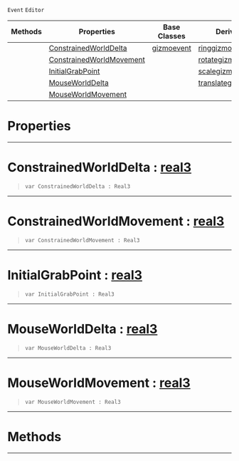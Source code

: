  `Event` `Editor`



|Methods|Properties|Base Classes|Derived Classes|
|---|---|---|---|
| |[ ConstrainedWorldDelta](gizmoupdateevent.md#constrainedworlddelta-ze)|[gizmoevent](gizmoevent.md)|[ringgizmoevent](ringgizmoevent.md)|
| |[ ConstrainedWorldMovement](gizmoupdateevent.md#constrainedworldmovement)| |[rotategizmoupdateevent](rotategizmoupdateevent.md)|
| |[ InitialGrabPoint](gizmoupdateevent.md#initialgrabpoint-zilch-en)| |[scalegizmoupdateevent](scalegizmoupdateevent.md)|
| |[ MouseWorldDelta](gizmoupdateevent.md#mouseworlddelta-zilch-eng)| |[translategizmoupdateevent](translategizmoupdateevent.md)|
| |[ MouseWorldMovement](gizmoupdateevent.md#mouseworldmovement-zero)| | |


 #  Properties


---  
 #  ConstrainedWorldDelta : [real3](../nada_base_types/real3.md)

> 
> ``` lang=cpp, name=Nada
> var ConstrainedWorldDelta : Real3


---  
 #  ConstrainedWorldMovement : [real3](../nada_base_types/real3.md)

> 
> ``` lang=cpp, name=Nada
> var ConstrainedWorldMovement : Real3


---  
 #  InitialGrabPoint : [real3](../nada_base_types/real3.md)

> 
> ``` lang=cpp, name=Nada
> var InitialGrabPoint : Real3


---  
 #  MouseWorldDelta : [real3](../nada_base_types/real3.md)

> 
> ``` lang=cpp, name=Nada
> var MouseWorldDelta : Real3


---  
 #  MouseWorldMovement : [real3](../nada_base_types/real3.md)

> 
> ``` lang=cpp, name=Nada
> var MouseWorldMovement : Real3


---  
 #  Methods


---  
 

 